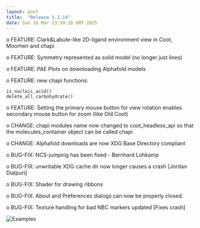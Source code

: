 ```yaml
---
layout: post
title:  "Release 1.1.14"
date: Sun 16 Mar 13:59:28 GMT 2025
---
```


  o FEATURE: Clark&Labute-like 2D-ligand environment view in Coot,
             Moorhen and chapi

  o FEATURE: Symmetry represented as solid model (no longer just lines)

  o FEATURE: PAE Plots on downloading Alphafold models

  o FEATURE: new chapi functions:

    is_nucleic_acid()
    delete_all_carbohydrate()

  o FEATURE: Setting the primary mouse button for view rotation enables
             secondary mouse button for zoom (like Old Coot)

  o CHANGE:  chapi modules name now changed to coot_headless_api
             so that the molecules_container object can be called
             chapi

  o CHANGE:  Alphafold downloads are now XDG Base Directory compliant

  o BUG-FIX: NCS-jumping has been fixed - Bernhard Lohkamp

  o BUG-FIX: unwritable XDG cache dir now longer causes a crash
             [Jordan Dialpuri]

  o BUG-FIX: Shader for drawing ribbons

  o BUG-FIX: About and Preferences dialogs can now be properly closed.

  o BUG-FIX: Texture handling for bad NBC markers updated [Fixes crash]

![Examples]({{"../../../images/coot-clark-labute.png"}})
